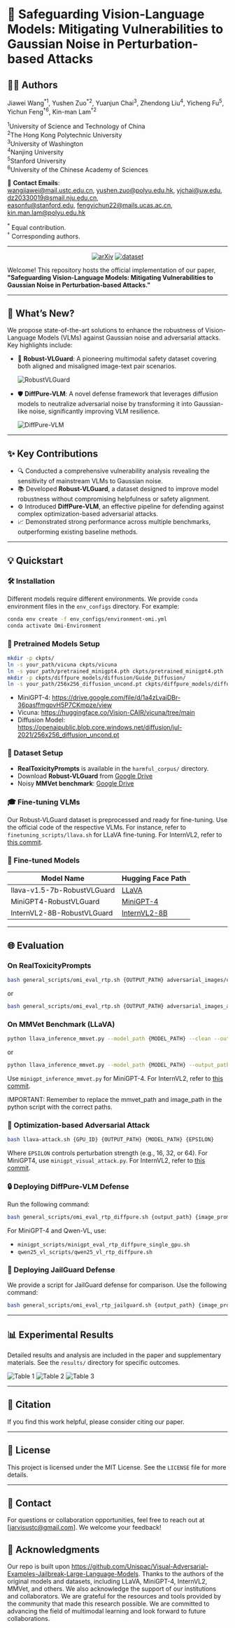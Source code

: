 # 🚀 Safeguarding Vision-Language Models: Mitigating Vulnerabilities to Gaussian Noise in Perturbation-based Attacks

## 👨‍💻 Authors


Jiawei Wang<sup>\*</sup><sup>1</sup>, Yushen Zuo<sup>\*</sup><sup>2</sup>, Yuanjun Chai<sup>3</sup>, Zhendong Liu<sup>4</sup>, Yicheng Fu<sup>5</sup>,  Yichun Feng<sup>†</sup><sup>6</sup>, Kin-man Lam<sup>†</sup><sup>2</sup>  

<sup>1</sup>University of Science and Technology of China  
<sup>2</sup>The Hong Kong Polytechnic University  
<sup>3</sup>University of Washington  
<sup>4</sup>Nanjing University  
<sup>5</sup>Stanford University  
<sup>6</sup>University of the Chinese Academy of Sciences  

📧 **Contact Emails**:  
wangjiawei@mail.ustc.edu.cn, yushen.zuo@polyu.edu.hk, yjchai@uw.edu, dz20330019@smail.nju.edu.cn,  
easonfu@stanford.edu, fengyichun22@mails.ucas.ac.cn, kin.man.lam@polyu.edu.hk  

<sup>\*</sup> Equal contribution.  
<sup>†</sup> Corresponding authors.

---

<div align="center">

[![arXiv](https://img.shields.io/badge/arXiv-xx-b31b1b.svg)](https://arxiv.org/abs/)
[![dataset](https://img.shields.io/badge/%F0%9F%A4%97%20_Dataset-RobustVLGuard-ffc107?color=ffc107&logoColor=white)](https://huggingface.co/datasets/Jarvis1111/RobustVLGuard)

</div>

Welcome! This repository hosts the official implementation of our paper, **"Safeguarding Vision-Language Models: Mitigating Vulnerabilities to Gaussian Noise in Perturbation-based Attacks."**

---

## 🌟 What’s New?

We propose state-of-the-art solutions to enhance the robustness of Vision-Language Models (VLMs) against Gaussian noise and adversarial attacks. Key highlights include:

- 🎯 **Robust-VLGuard**: A pioneering multimodal safety dataset covering both aligned and misaligned image-text pair scenarios.

  ![RobustVLGuard](assets/Robust-VLGuard.png)

- 🛡️ **DiffPure-VLM**: A novel defense framework that leverages diffusion models to neutralize adversarial noise by transforming it into Gaussian-like noise, significantly improving VLM resilience.

  ![DiffPure-VLM](assets/DiffPure-VLM.png)

---

## ✨ Key Contributions

- 🔍 Conducted a comprehensive vulnerability analysis revealing the sensitivity of mainstream VLMs to Gaussian noise.
- 📚 Developed **Robust-VLGuard**, a dataset designed to improve model robustness without compromising helpfulness or safety alignment.
- ⚙️ Introduced **DiffPure-VLM**, an effective pipeline for defending against complex optimization-based adversarial attacks.
- 📈 Demonstrated strong performance across multiple benchmarks, outperforming existing baseline methods.

---

## 💡 Quickstart

### 🛠️ Installation

Different models require different environments. We provide `conda` environment files in the `env_configs` directory. For example:

```bash
conda env create -f env_configs/environment-omi.yml
conda activate Omi-Environment
```

### 📁 Pretrained Models Setup

```bash
mkdir -p ckpts/
ln -s your_path/vicuna ckpts/vicuna
ln -s your_path/pretrained_minigpt4.pth ckpts/pretrained_minigpt4.pth
mkdir -p ckpts/diffpure_models/diffusion/Guide_Diffusion/
ln -s your_path/256x256_diffusion_uncond.pt ckpts/diffpure_models/diffusion/Guide_Diffusion/256x256_diffusion_uncond.pt
```

- MiniGPT-4: https://drive.google.com/file/d/1a4zLvaiDBr-36pasffmgpvH5P7CKmpze/view
- Vicuna: https://huggingface.co/Vision-CAIR/vicuna/tree/main
- Diffusion Model: https://openaipublic.blob.core.windows.net/diffusion/jul-2021/256x256_diffusion_uncond.pt

### 📅 Dataset Setup

- **RealToxicityPrompts** is available in the `harmful_corpus/` directory.
- Download **Robust-VLGuard** from [Google Drive](https://drive.google.com/file/d/1EoNz3Nzh3sq8ZxOlZC2oB603OVSpRJoO/view?usp=sharing)
- Noisy **MMVet benchmark**: [Google Drive](https://drive.google.com/file/d/1mmkDKH0BlgpJwJkxFklXp7EtSa1BE6XB/view?usp=sharing)

### 🎓 Fine-tuning VLMs

Our Robust-VLGuard dataset is preprocessed and ready for fine-tuning. Use the official code of the respective VLMs. For instance, refer to `finetuning_scripts/llava.sh` for LLaVA fine-tuning. For InternVL2, refer to [this commit](https://github.com/JarvisUSTC/DiffPure-VLM-InternVL/commit/4fb28c58a23da4a3f7646f2eb51f913cfc4346a9).

### 📂 Fine-tuned Models

| Model Name                 | Hugging Face Path |
|---------------------------|--------------------|
| llava-v1.5-7b-RobustVLGuard | [LLaVA](https://huggingface.co/Jarvis1111/llava-v1.5-7b-RobustVLGuard) |
| MiniGPT4-RobustVLGuard     | [MiniGPT-4](https://huggingface.co/Jarvis1111/MiniGPT4-RobustVLGuard) |
| InternVL2-8B-RobustVLGuard | [InternVL2-8B](https://huggingface.co/Jarvis1111/InternVL2-8B-RobustVLGuard) |

---

## 🌐 Evaluation

### On RealToxicityPrompts

```bash
bash general_scripts/omi_eval_rtp.sh {OUTPUT_PATH} adversarial_images/clean.jpeg {MODEL_PATH}
```

or

```bash
bash general_scripts/omi_eval_rtp.sh {OUTPUT_PATH} adversarial_images_add_noise_G30/clean.jpeg {MODEL_PATH}
```

### On MMVet Benchmark (LLaVA)

```bash
python llava_inference_mmvet.py --model_path {MODEL_PATH} --clean --output_path {OUTPUT_PATH}
```

or

```bash
python llava_inference_mmvet.py --model_path {MODEL_PATH} --output_path {OUTPUT_PATH}
```

Use `minigpt_inference_mmvet.py` for MiniGPT-4. For InternVL2, refer to [this commit](https://github.com/JarvisUSTC/DiffPure-VLM-InternVL/commit/4fb28c58a23da4a3f7646f2eb51f913cfc4346a9).

IMPORTANT: Remember to replace the mmvet_path and image_path in the python script with the correct paths.

### 🔧 Optimization-based Adversarial Attack

```bash
bash llava-attack.sh {GPU_ID} {OUTPUT_PATH} {MODEL_PATH} {EPSILON}
```

Where `EPSILON` controls perturbation strength (e.g., 16, 32, or 64). For MiniGPT4, use `minigpt_visual_attack.py`. For InternVL2, refer to [this commit](https://github.com/JarvisUSTC/DiffPure-VLM-InternVL/commit/4fb28c58a23da4a3f7646f2eb51f913cfc4346a9).

### 🔒 Deploying DiffPure-VLM Defense

Run the following command:

```bash
bash general_scripts/omi_eval_rtp_diffpure.sh {output_path} {image_prompt_path} {model_path} {def_num_denoising_steps}
```

For MiniGPT-4 and Qwen-VL, use:

- `minigpt_scripts/minigpt_eval_rtp_diffpure_single_gpu.sh`
- `qwen25_vl_scripts/qwen25_vl_rtp_diffpure.sh`

### 🧪 Deploying JailGuard Defense

We provide a script for JailGuard defense for comparison. Use the following command:

```bash
bash general_scripts/omi_eval_rtp_jailguard.sh {output_path} {image_prompt_path} {model_path}
```

---

## 📊 Experimental Results

Detailed results and analysis are included in the paper and supplementary materials. See the `results/` directory for specific outcomes.

![Table 1](assets/Table2.png)
![Table 2](assets/Table4.png)
![Table 3](assets/Table5.png)

---

## 📜 Citation

If you find this work helpful, please consider citing our paper.

---

## 📃 License

This project is licensed under the MIT License. See the `LICENSE` file for more details.

---

## 📢 Contact

For questions or collaboration opportunities, feel free to reach out at [jarvisustc@gmail.com]. We welcome your feedback!

## 📝 Acknowledgments

Our repo is built upon https://github.com/Unispac/Visual-Adversarial-Examples-Jailbreak-Large-Language-Models. Thanks to the authors of the original models and datasets, including LLaVA, MiniGPT-4, InternVL2, MMVet, and others. 
We also acknowledge the support of our institutions and collaborators.
We are grateful for the resources and tools provided by the community that made this research possible.
We are committed to advancing the field of multimodal learning and look forward to future collaborations.